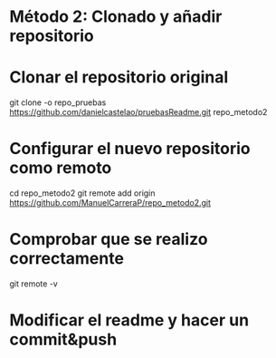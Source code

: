 # Método 2: Clonado y añadir repositorio

# Clonar el repositorio original
git clone -o repo_pruebas https://github.com/danielcastelao/pruebasReadme.git repo_metodo2

# Configurar el nuevo repositorio como remoto
cd repo_metodo2
git remote add origin https://github.com/ManuelCarreraP/repo_metodo2.git

# Comprobar que se realizo correctamente
git remote -v

# Modificar el readme y hacer un commit&push
